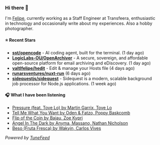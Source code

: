 ### Hi there 👋

I'm [Felipe](https://felipevm.com), currently working as a Staff Engineer at Transfeera, enthusiastic in technology and occasionally write about my experiences. Also a hobby photographer.

#### ⭐ Recent Stars
- **[sst/opencode](https://github.com/sst/opencode)** - AI coding agent, built for the terminal. (1 day ago)
- **[LogicLabs-OU/OpenArchiver](https://github.com/LogicLabs-OU/OpenArchiver)** - A secure, sovereign, and affordable open-source platform for email archiving and eDiscovery. (1 day ago)
- **[valtlfelipe/hedit](https://github.com/valtlfelipe/hedit)** - Edit &amp; manage your Hosts file (4 days ago)
- **[runarsventures/nuxt-run](https://github.com/runarsventures/nuxt-run)** (6 days ago)
- **[sidequestjs/sidequest](https://github.com/sidequestjs/sidequest)** - Sidequest is a modern, scalable background job processor for Node.js applications. (1 week ago)

#### 🎧 What I have been listening
- [Pressure (feat. Tove Lo) by Martin Garrix, Tove Lo](https://open.spotify.com/track/4ga4WvRNhMsIL38pkBbnIN)
- [Tell Me What You Want by Oden &amp; Fatzo, Poppy Baskcomb](https://open.spotify.com/track/7pPMx57fvpINMYGE0eZFhp)
- [Flip of the Coin by Bajau, Zoe Kypri](https://open.spotify.com/track/1BDW5jnwsHoPV1JC30umA6)
- [Angel In The Dark by Anyma, Massano, Nathan Nicholson](https://open.spotify.com/track/5GRJ5mXnz8dalhWY14HZcV)
- [Beso (Fruta Fresca) by Wakyin, Carlos Vives](https://open.spotify.com/track/0r3nMF80NSIuPIxeod4aoG)

_Powered by [TuneFeed](https://tunefeed.app?ref=github.com)_
